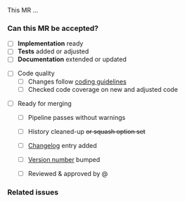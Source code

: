 <!-- Use this template for small MRs or if other templates do not fit. -->

<!-- 1 - Add a description of what this MR does. -->
This MR ...


### Can this MR be accepted?
<!-- 2 - Fill in the checklist below. -->

<!-- Progress: If desired, give a more detailed overview of the progress --> 
- [ ] **Implementation** ready
- [ ] **Tests** added or adjusted
- [ ] **Documentation** extended or updated

<!-- Code Quality: Add or ~~striketrough~~ points, if it makes sense -->
- [ ] Code quality
    - [ ] Changes follow [coding guidelines](CONTRIBUTING.md#coding-guidelines)
    - [ ] Checked code coverage on new and adjusted code

<!-- Criteria for merging -->
- [ ] Ready for merging
    - [ ] Pipeline passes without warnings
    - [ ] History cleaned-up ~~or squash option set~~ <!-- how you prefer -->
    - [ ] [Changelog](CHANGELOG.md) entry added
    - [ ] [Version number](dantro/__init__.py) bumped <!-- if applicable -->
    - [ ] Reviewed & approved by @  <!-- mention reviewer(s) here -->


### Related issues
<!-- 3 - If applicable, mention related issues here, otherwise delete. -->

<!-- 4 - When ready for review, remove the WIP status & assign a reviewer -->
